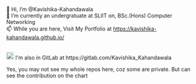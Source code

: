 👋 Hi, I’m @Kavishika-Kahandawala <br>
🌱 I’m currently an undergratuate at SLIIT on, BSc.(Hons) Computer Networking <br>
📫 While you are here, Visit My Portfolio at https://kavishika-kahandawala.github.io/ <br>

<br>
<a href="https://gitlab.com/Kavishika_Kahandawala"><img src="https://user-images.githubusercontent.com/25774028/209058357-6f5dc293-1fe7-4b46-ba7f-88ab519cf7bf.svg" width="20px"></a> I'm also in GitLab at https://gitlab.com/Kavishika_Kahandawala <br>

Yes, you may not see my whole repos here, coz some are private. But can see the contribution on the chart
<!---
Kavishika-Kahandawala/Kavishika-Kahandawala is a ✨ special ✨ repository because its `README.md` (this file) appears on your GitHub profile.
You can click the Preview link to take a look at your changes.
--->
